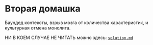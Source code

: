# Вторая домашка

Баундед контексты, взрыв мозга от количества характеристик, и культурная отмена монолита.

НИ В КОЕМ СЛУЧАЕ НЕ ЧИТАТЬ можно здесь: [`solution.md`](./solution.md)
